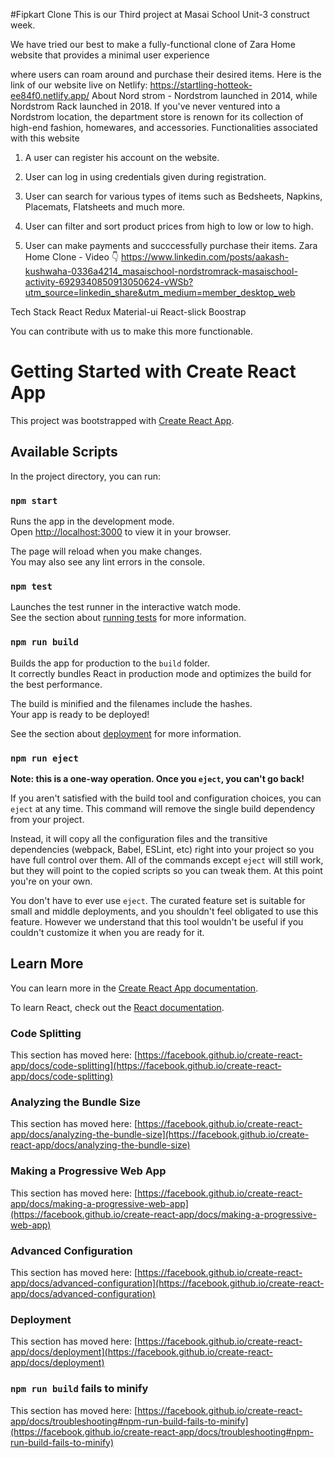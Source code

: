 #Fipkart Clone
This is our Third project at Masai School Unit-3 construct week.

We have tried our best to make a fully-functional clone of Zara Home website that provides a minimal user experience 

where users can roam around and purchase their desired items.
Here is the link of our website live on Netlify: https://startling-hotteok-ee84f0.netlify.app/
About Nord strom -
Nordstrom launched in 2014, while Nordstrom Rack launched in 2018. If you've never ventured into a Nordstrom location, the department store is renown for its collection of high-end fashion, homewares, and accessories.
Functionalities associated with this website
1. A user can register his account on the website.

2. User can log in using credentials given during registration.

3. User can search for various types of items such as Bedsheets, Napkins, Placemats, Flatsheets and much more.

4. User can filter and sort product prices from high to low or low to high.

5. User can make payments and succcessfully purchase their items.
Zara Home Clone - Video 👇
https://www.linkedin.com/posts/aakash-kushwaha-0336a4214_masaischool-nordstromrack-masaischool-activity-6929340850913050624-vWSb?utm_source=linkedin_share&utm_medium=member_desktop_web

Tech Stack
React 
Redux
Material-ui
React-slick
Boostrap


You can contribute with us to make this more functionable.







# Getting Started with Create React App

This project was bootstrapped with [Create React App](https://github.com/facebook/create-react-app).

## Available Scripts

In the project directory, you can run:

### `npm start`

Runs the app in the development mode.\
Open [http://localhost:3000](http://localhost:3000) to view it in your browser.

The page will reload when you make changes.\
You may also see any lint errors in the console.

### `npm test`

Launches the test runner in the interactive watch mode.\
See the section about [running tests](https://facebook.github.io/create-react-app/docs/running-tests) for more information.

### `npm run build`

Builds the app for production to the `build` folder.\
It correctly bundles React in production mode and optimizes the build for the best performance.

The build is minified and the filenames include the hashes.\
Your app is ready to be deployed!

See the section about [deployment](https://facebook.github.io/create-react-app/docs/deployment) for more information.

### `npm run eject`

**Note: this is a one-way operation. Once you `eject`, you can't go back!**

If you aren't satisfied with the build tool and configuration choices, you can `eject` at any time. This command will remove the single build dependency from your project.

Instead, it will copy all the configuration files and the transitive dependencies (webpack, Babel, ESLint, etc) right into your project so you have full control over them. All of the commands except `eject` will still work, but they will point to the copied scripts so you can tweak them. At this point you're on your own.

You don't have to ever use `eject`. The curated feature set is suitable for small and middle deployments, and you shouldn't feel obligated to use this feature. However we understand that this tool wouldn't be useful if you couldn't customize it when you are ready for it.

## Learn More

You can learn more in the [Create React App documentation](https://facebook.github.io/create-react-app/docs/getting-started).

To learn React, check out the [React documentation](https://reactjs.org/).

### Code Splitting

This section has moved here: [https://facebook.github.io/create-react-app/docs/code-splitting](https://facebook.github.io/create-react-app/docs/code-splitting)

### Analyzing the Bundle Size

This section has moved here: [https://facebook.github.io/create-react-app/docs/analyzing-the-bundle-size](https://facebook.github.io/create-react-app/docs/analyzing-the-bundle-size)

### Making a Progressive Web App

This section has moved here: [https://facebook.github.io/create-react-app/docs/making-a-progressive-web-app](https://facebook.github.io/create-react-app/docs/making-a-progressive-web-app)

### Advanced Configuration

This section has moved here: [https://facebook.github.io/create-react-app/docs/advanced-configuration](https://facebook.github.io/create-react-app/docs/advanced-configuration)

### Deployment

This section has moved here: [https://facebook.github.io/create-react-app/docs/deployment](https://facebook.github.io/create-react-app/docs/deployment)

### `npm run build` fails to minify

This section has moved here: [https://facebook.github.io/create-react-app/docs/troubleshooting#npm-run-build-fails-to-minify](https://facebook.github.io/create-react-app/docs/troubleshooting#npm-run-build-fails-to-minify)
